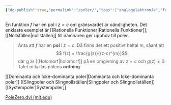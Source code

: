 ```yaml
---
{"dg-publish":true,"permalink":"/poler/","tags":["analogelektronik","funktionsteori"]}
---
```


En funktion $f$ har en pol i $z=c$ om gränsvärdet är oändligheten. Det enklaste exemplet är [[Rationella Funktioner\|Rationella Funktioner]]; [[Nollställen\|nollställen]] till nämnaren ger upphov till poler.

> Anta att $f$ har en **pol** i $z=c$. Då finns det ett positivt heltal m, såant att
> $$ f(z) = \frac{g(z)}{(z-c)^{m}}$$
> där g är [[Holomorf\|holomorf]] på en omgivning av $z=c$ och $g(z)\neq0$. Talet m kallas polens **ordning**

[[Dominanta och Icke-dominanta poler\|Dominanta och Icke-dominanta poler]]
[[Slingpoler och Slingnollställen\|Slingpoler och Slingnollställen]]
[[Systempoler\|Systempoler]]

[PoleZero.dvi (mit.edu)](http://web.mit.edu/2.14/www/Handouts/PoleZero.pdf)